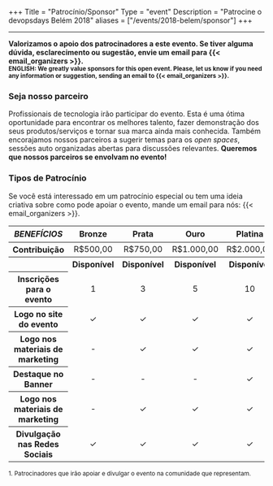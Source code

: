 +++
Title = "Patrocínio/Sponsor"
Type = "event"
Description = "Patrocine o devopsdays Belém 2018"
aliases = ["/events/2018-belem/sponsor"]
+++

<hr/>

<b>
Valorizamos o apoio dos patrocinadores a este evento. Se tiver alguma dúvida, esclarecimento ou sugestão, envie um email para {{< email_organizers >}}.
</b><br>
<small><b>ENGLISH: We greatly value sponsors for this open event. Please, let us know if you need any information or suggestion, sending an email to {{< email_organizers >}}.</b></small>
<br>

### Seja nosso parceiro

Profissionais de tecnologia irão participar do evento. Esta é uma ótima oportunidade para encontrar os melhores talento, fazer demonstração dos seus produtos/serviços e tornar sua marca ainda mais conhecida. Também encorajamos nossos parceiros a sugerir temas para os <i>open spaces</i>, sessões auto organizadas abertas para discussões relevantes. <b>Queremos que nossos parceiros se envolvam no evento!</b>

### Tipos de Patrocínio

<div class="alert alert-info">
  Se você está interessado em um patrocínio especial ou tem uma ideia criativa sobre como pode apoiar o evento, mande um email para nós: {{< email_organizers >}}.
</div>

<div class="table-responsive">
  <table class="table table-bordered table-hover table-responsive-md">
    <thead class="thead-light">
      <tr>
        <th scope="col"><i>BENEFÍCIOS</i></th>
        <th scope="col"><center>Bronze</center></th>
        <th scope="col"><center>Prata</center></th>
        <th scope="col"><center>Ouro</center></th>
        <th scope="col"><center>Platina</center></th>
        <th scope="col"><center>Comunidade<sup><a href="#1">1</a></sup></center></th>            
      </tr>
    </thead>
    <tbody>
      <tr>
        <th scope="row">Contribuição</th>
        <td><center>R$500,00</center></td>
        <td><center>R$750,00</center></td>
        <td><center>R$1.000,00</center></td>
        <td><center>R$2.000,00</center></td>
        <td><center>-</center></td>
      </tr>
      <tr>
        <th scope="row">&nbsp;</th>
        <th><center><span class="badge badge-success">Disponível</span></center></th>
        <th><center><span class="badge badge-success">Disponível</span></center></th>
        <th><center><span class="badge badge-success">Disponível</span></center></th>
        <th><center><span class="badge badge-success">Disponível</span></center></th>
        <th><center><span class="badge badge-success">Disponível</span></center></th>
      </tr>
      <tr>
        <th scope="row">Inscrições para o evento</td>
        <td><center>1</center></td>
        <td><center>3</center></td>
        <td><center>5</center></td>
        <td><center>10</center></td>
        <td><center>-</center></td>
      </tr>
      <tr>
        <th scope="row">Logo no site do evento</th>
        <td><center>&#10003;</center></td>
        <td><center>&#10003;</center></td>
        <td><center>&#10003;</center></td>
        <td><center>&#10003;</center></td>
        <td><center>&#10003;</center></td>
      </tr>
      <tr>
        <th scope="row">Logo nos materiais de marketing</th>
        <td><center>-</center></td>
        <td><center>&#10003;</center></td>
        <td><center>&#10003;</center></td>
        <td><center>&#10003;</center></td>
        <td><center>-</center></td>
      </tr>
      <tr>
        <th scope="row">Destaque no Banner</th>
        <td><center>-</center></td>
        <td><center>-</center></td>
        <td><center>-</center></td>
        <td><center>&#10003;</center> </td>
        <td><center>-</center></td>
      </tr>
      <tr>
        <th scope="row">Logo nos materiais de marketing</th>
        <td><center>-</center></td>
        <td><center>&#10003;</center></td>
        <td><center>&#10003;</center></td>
        <td><center>&#10003;</center></td>
        <td><center>-</center></td>
      </tr>
      <tr>
        <th scope="row">Divulgação nas Redes Sociais</th>
        <td><center>&#10003;</center></td>
        <td><center>&#10003;</center></td>
        <td><center>&#10003;</center></td>
        <td><center>&#10003;</center></td>
        <td><center>&#10003;</center></td>
      </tr>
    </tbody>
  </table>
</div>

<p><small><a id="1">1</a>. Patrocinadores que irão apoiar e divulgar o evento na comunidade que representam.</small></p>

<!--
<h2>Patrocínios Especiais</h2>
Todos os patrocinadores terão, pelo menos, 1 anúncio do apoio nas redes sociais e seus logos expostos no site do evento e nos slides exibidos durante os <i>breaks</i>.

<!--

<table class="table table-bordered table-hover">
  <thead>
    <tr>
      <th scope="col"></th>
      <th scope="col">Patrocínio</th>
      <th scope="col">Descrição</th>
      <th scope="col">Valor</th>
      <th scope="col">Benefícios</th>
      <th scope="col">Ingressos</th>
    </tr>
  </thead>
  <tbody>
    <tr>
      <td align="center"><i class="fa fa-music fa-4x"></i></td>
      <td>Happy Hour</td>
      <td>Evento de Happy Hour para todos os participantes</td>
      <td>Custo total do evento</td>
      <td>Mesmos benefícios do Pacote Platina mais o direito de montar um estande exclusivo durante o evento de Happy Hour</td>
      <td align="center">5</td>
    </tr>
    <tr>
      <td align="center"><i class="fa fa-pencil-square-o fa-4x"></i></td>
      <td>Continuous Learning</td>
      <td>Cursos / Livros para todos os participantes</td>
      <td><center>-</center></td>
      <td>Anúncio 2x nas redes sociais, agradecimento especial nos dois dias de evento e logo em slide exclusivo durante os <i>breaks</i></td>
      <td align="center">1</td>
    </tr>
    <tr>
      <td align="center"><i class="fa fa-cutlery fa-4x"></i></td>
      <td>Coffee</td>
      <td>Oferece 2 coffee breaks para os participantes</td>
      <td>Custo de 2 coffee breaks</td>
      <td>Mesmos benefícios do Pacote Prata mais 1 estande (mesa) exclusivo, 1 minuto de fala para audiência e logo nos emails</td>
      <td align="center">2</td>
    </tr>
    <tr>
      <td align="center"><i class="fa fa-heart fa-4x"></i></td>
      <td>Gifts</td>
      <td>Oferece brindes diversos para os participantes</td>
      <td>Custo dos brindes</td>
      <td>Mesmos benefícios do apoio Comunidade</td>
      <td align="center">1</td>
    </tr>
  </tbody>
</table>

<hr/>
-->
